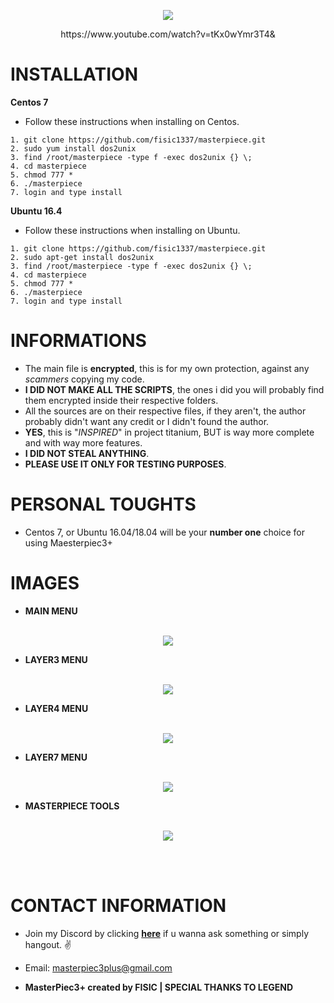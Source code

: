 <p align="center">
	<img src="https://i.postimg.cc/prz11dzH/m3.png">
</p>

<p align="center">
	https://www.youtube.com/watch?v=tKx0wYmr3T4&
</p>

# INSTALLATION

**Centos 7**
- Follow these instructions when installing on Centos.
```
1. git clone https://github.com/fisic1337/masterpiece.git 
2. sudo yum install dos2unix 
3. find /root/masterpiece -type f -exec dos2unix {} \;
4. cd masterpiece 
5. chmod 777 *
6. ./masterpiece 
7. login and type install
```
**Ubuntu 16.4**
- Follow these instructions when installing on Ubuntu.
```
1. git clone https://github.com/fisic1337/masterpiece.git 
2. sudo apt-get install dos2unix
3. find /root/masterpiece -type f -exec dos2unix {} \;
4. cd masterpiece 
5. chmod 777 *
6. ./masterpiece 
7. login and type install
```

# INFORMATIONS

- The main file is **encrypted**, this is for my own protection, against any *scammers* copying my code. 
- **I DID NOT MAKE ALL THE SCRIPTS**, the ones i did you will probably find them encrypted inside their respective folders.
- All the sources are on their respective files, if they aren't, the author probably didn't want any credit or I didn't found the author.
- **YES**, this is "*INSPIRED*" in project titanium, BUT is way more complete and with way more features.
- **I DID NOT STEAL ANYTHING**.
- **PLEASE USE IT ONLY FOR TESTING PURPOSES**.

# PERSONAL TOUGHTS

- Centos 7, or Ubuntu 16.04/18.04 will be your **number one** choice for using Maesterpiec3+

# IMAGES

- **MAIN MENU**
<br></br>
<p align="center">
	<img src="https://i.postimg.cc/8CbgfgD0/mainmenu.png">
</p>

- **LAYER3 MENU**
<br></br>
<p align="center">
	<img src="https://i.postimg.cc/xTkQxZyX/layer3.png">
</p>

- **LAYER4 MENU**
<br></br>
<p align="center">
	<img src="https://i.postimg.cc/KYbyY8XT/layer4.png">
</p>

- **LAYER7 MENU**
<br></br>
<p align="center">
	<img src="https://i.postimg.cc/Qd13sW-zs/layer7.png">
</p>

- **MASTERPIECE TOOLS**
<br></br>
<p align="center">
	<img src="https://i.postimg.cc/xTkQxZyX/layer3.png">
</p>
<br></br>

# CONTACT INFORMATION
- Join my Discord by clicking **[here](http://discord.gg/QqyFQHN)** if u wanna ask something or simply hangout. ✌️

- Email: masterpiec3plus@gmail.com

- **MasterPiec3+ created by FISIC | SPECIAL THANKS TO LEGEND**

